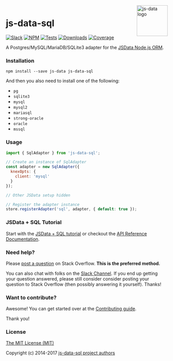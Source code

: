 <img src="https://raw.githubusercontent.com/js-data/js-data/master/js-data.png" alt="js-data logo" title="js-data" align="right" width="96" height="96" />

# js-data-sql

[![Slack][1]][2]
[![NPM][3]][4]
[![Tests][5]][6]
[![Downloads][7]][8]
[![Coverage][9]][10]

A Postgres/MySQL/MariaDB/SQLite3 adapter for the [JSData Node.js ORM][11].

### Installation

    npm install --save js-data js-data-sql

And then you also need to install one of the following:

* `pg`
* `sqlite3`
* `mysql`
* `mysql2`
* `mariasql`
* `strong-oracle`
* `oracle`
* `mssql`

### Usage

```js
import { SqlAdapter } from 'js-data-sql';

// Create an instance of SqlAdapter
const adapter = new SqlAdapter({
  knexOpts: {
    client: 'mysql'
  }
});

// Other JSData setup hidden

// Register the adapter instance
store.registerAdapter('sql', adapter, { default: true });
```

### JSData + SQL Tutorial

Start with the [JSData + SQL tutorial][12] or checkout the [API Reference Documentation][13].

### Need help?

Please [post a question][14] on Stack Overflow. **This is the preferred method.**

You can also chat with folks on the [Slack Channel][15]. If you end up getting
your question answered, please still consider consider posting your question to
Stack Overflow (then possibly answering it yourself). Thanks!

### Want to contribute?

Awesome! You can get started over at the [Contributing guide][16].

Thank you!

### License

[The MIT License (MIT)][17]

Copyright (c) 2014-2017 [js-data-sql project authors][18]

[1]: http://slack.js-data.io/badge.svg
[2]: http://slack.js-data.io
[3]: https://img.shields.io/npm/v/js-data-sql.svg?style=flat
[4]: https://www.npmjs.org/package/js-data-sql
[5]: https://img.shields.io/circleci/project/js-data/js-data-sql.svg?style=flat
[6]: https://circleci.com/gh/js-data/js-data-sql
[7]: https://img.shields.io/npm/dm/js-data-sql.svg?style=flat
[8]: https://www.npmjs.org/package/js-data-sql
[9]: https://img.shields.io/codecov/c/github/js-data/js-data-sql.svg?style=flat
[10]: https://codecov.io/github/js-data/js-data-sql
[11]: http://www.js-data.io/
[12]: http://www.js-data.io/docs/js-data-sql
[13]: http://api.js-data.io/js-data-sql
[14]: http://stackoverflow.com/questions/tagged/jsdata
[15]: http://slack.js-data.io/
[16]: https://github.com/js-data/js-data-sql/blob/master/.github/CONTRIBUTING.md
[17]: https://github.com/js-data/js-data-sql/blob/master/LICENSE
[18]: https://github.com/js-data/js-data-sql/blob/master/AUTHORS
